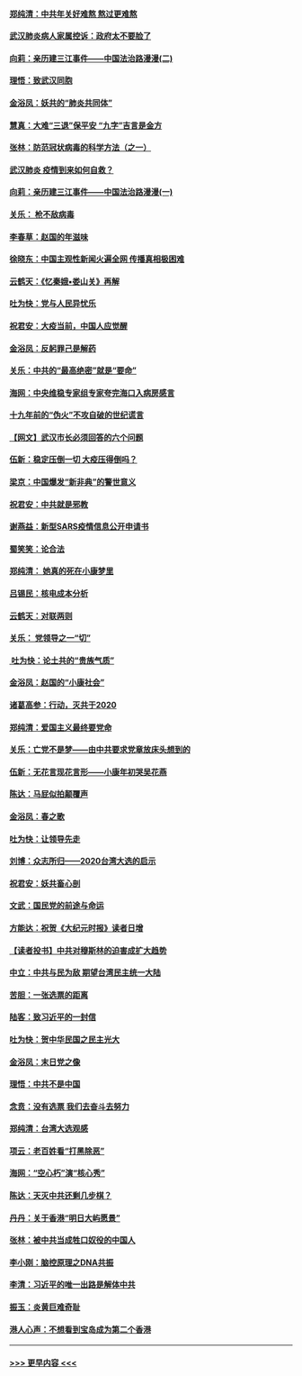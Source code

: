 #### [郑纯清：中共年关好难熬 熬过更难熬](../pages/nsc993/n11833489.md?t=01310544) 
#### [武汉肺炎病人家属控诉：政府太不要脸了](../pages/nsc993/n11833205.md?t=01310544) 
#### [向莉：亲历建三江事件——中国法治路漫漫(二)](../pages/nsc993/n11829102.md?t=01310544) 
#### [理悟：致武汉同胞](../pages/nsc993/n11831522.md?t=01310544) 
#### [金浴凤：妖共的“肺炎共同体”](../pages/nsc993/n11829448.md?t=01310544) 
#### [慧真：大难“三退”保平安 “九字”吉言是金方](../pages/nsc993/n11829501.md?t=01310544) 
#### [张林：防范冠状病毒的科学方法（之一）](../pages/nsc993/n11828618.md?t=01310544) 
#### [武汉肺炎 疫情到来如何自救？](../pages/nsc993/n11827632.md?t=01310544) 
#### [向莉：亲历建三江事件——中国法治路漫漫(一)](../pages/nsc993/n11827190.md?t=01310544) 
#### [关乐： 枪不敌病毒](../pages/nsc993/n11826746.md?t=01310544) 
#### [李春草：赵国的年滋味](../pages/nsc993/n11826321.md?t=01310544) 
#### [徐晓东：中国主观性新闻火遍全网 传播真相极困难](../pages/nsc993/n11826508.md?t=01310544) 
#### [云鹤天：《忆秦娥▪娄山关》再解](../pages/nsc993/n11824682.md?t=01310544) 
#### [吐为快：党与人民异忧乐](../pages/nsc993/n11824660.md?t=01310544) 
#### [祝君安：大疫当前，中国人应觉醒](../pages/nsc993/n11821946.md?t=01310544) 
#### [金浴凤：反躬罪己是解药](../pages/nsc993/n11820280.md?t=01310544) 
#### [关乐：中共的“最高绝密”就是“要命”](../pages/nsc993/n11816946.md?t=01310544) 
#### [海网：中央维稳专家组专家夸完海口入病房感言](../pages/nsc993/n11815138.md?t=01310544) 
#### [十九年前的“伪火”不攻自破的世纪谎言](../pages/nsc993/n11813238.md?t=01310544) 
#### [【网文】武汉市长必须回答的六个问题](../pages/nsc993/n11813848.md?t=01310544) 
#### [伍新：稳定压倒一切 大疫压得倒吗？](../pages/nsc993/n11812634.md?t=01310544) 
#### [梁京：中国爆发“新非典”的警世意义](../pages/nsc993/n11812554.md?t=01310544) 
#### [祝君安：中共就是邪教](../pages/nsc993/n11812431.md?t=01310544) 
#### [谢燕益：新型SARS疫情信息公开申请书](../pages/nsc993/n11808840.md?t=01310544) 
#### [蜀笑笑：论合法](../pages/nsc993/n11808064.md?t=01310544) 
#### [郑纯清： 她真的死在小康梦里](../pages/nsc993/n11806623.md?t=01310544) 
#### [吕锡民：核电成本分析](../pages/nsc993/n11806284.md?t=01310544) 
#### [云鹤天：对联两则](../pages/nsc993/n11805957.md?t=01310544) 
#### [关乐： 党领导之一“切”](../pages/nsc993/n11804505.md?t=01310544) 
#### [ 吐为快：论土共的“贵族气质”](../pages/nsc993/n11804490.md?t=01310544) 
#### [金浴凤：赵国的“小康社会”](../pages/nsc993/n11804452.md?t=01310544) 
#### [诸葛高参：行动，灭共于2020](../pages/nsc993/n11804120.md?t=01310544) 
#### [郑纯清：爱国主义最终要党命](../pages/nsc993/n11802197.md?t=01310544) 
#### [关乐：亡党不是梦——由中共要求党章放床头想到的](../pages/nsc993/n11802156.md?t=01310544) 
#### [伍新：无花言现花言形——小康年初哭吴花燕](../pages/nsc993/n11800044.md?t=01310544) 
#### [陈达：马屁似拍颠覆声](../pages/nsc993/n11800010.md?t=01310544) 
#### [金浴凤：春之歌](../pages/nsc993/n11797687.md?t=01310544) 
#### [吐为快：让领导先走](../pages/nsc993/n11797512.md?t=01310544) 
#### [刘博：众志所归——2020台湾大选的启示](../pages/nsc993/n11796878.md?t=01310544) 
#### [祝君安：妖共畜心剖](../pages/nsc993/n11794273.md?t=01310544) 
#### [文武：国民党的前途与命运](../pages/nsc993/n11794198.md?t=01310544) 
#### [方能达：祝贺《大纪元时报》读者日增](../pages/nsc993/n11793807.md?t=01310544) 
#### [【读者投书】中共对穆斯林的迫害成扩大趋势](../pages/nsc993/n11791371.md?t=01310544) 
#### [中立：中共与民为敌 期望台湾民主统一大陆](../pages/nsc993/n11790392.md?t=01310544) 
#### [苦胆：一张选票的距离](../pages/nsc993/n11788914.md?t=01310544) 
#### [陆客：致习近平的一封信](../pages/nsc993/n11788867.md?t=01310544) 
#### [吐为快：贺中华民国之民主光大](../pages/nsc993/n11788618.md?t=01310544) 
#### [金浴凤：末日党之像](../pages/nsc993/n11787475.md?t=01310544) 
#### [理悟：中共不是中国](../pages/nsc993/n11787463.md?t=01310544) 
#### [念贲：没有选票  我们去奋斗去努力](../pages/nsc993/n11787398.md?t=01310544) 
#### [郑纯清：台湾大选观感](../pages/nsc993/n11786210.md?t=01310544) 
#### [项云：老百姓看“打黑除恶”](../pages/nsc993/n11785398.md?t=01310544) 
#### [海网：“空心朽”演“核心秀”](../pages/nsc993/n11783874.md?t=01310544) 
#### [陈达：天灭中共还剩几步棋？](../pages/nsc993/n11783719.md?t=01310544) 
#### [丹丹：关于香港“明日大屿愿景”](../pages/nsc993/n11783273.md?t=01310544) 
#### [张林：被中共当成牲口奴役的中国人](../pages/nsc993/n11782397.md?t=01310544) 
#### [李小刚：脑控原理之DNA共振](../pages/nsc993/n11780962.md?t=01310544) 
#### [李清：习近平的唯一出路是解体中共](../pages/nsc993/n11780866.md?t=01310544) 
#### [振玉：炎黄巨难奇耻](../pages/nsc993/n11779632.md?t=01310544) 
#### [港人心声：不想看到宝岛成为第二个香港](../pages/nsc993/n11778817.md?t=01310544) 

----
#### [ >>> 更早内容 <<< ](../indexes/nsc993-earlier.md)
